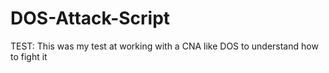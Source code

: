 # DOS-Attack-Script
TEST: This was my test at working with a CNA like DOS to understand how to fight it
